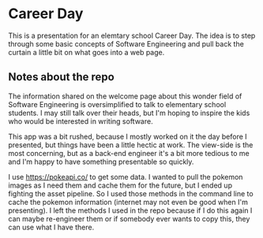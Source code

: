 # Career Day

This is a presentation for an elemtary school Career Day.  The idea is to step through some basic concepts of Software Engineering and pull back the curtain a little bit on what goes into a web page.

## Notes about the repo

The information shared on the welcome page about this wonder field of Software Engineering is oversimplified to talk to elementary school students.  I may still talk over their heads, but I'm hoping to inspire the kids who would be interested in writing software.

This app was a bit rushed, because I mostly worked on it the day before I presented, but things have been a little hectic at work.  The view-side is the most concerning, but as a back-end engineer it's a bit more tedious to me and I'm happy to have something presentable so quickly.

I use https://pokeapi.co/ to get some data.  I wanted to pull the pokemon images as I need them and cache them for the future, but I ended up fighting the asset pipeline.  So I used those methods in the command line to cache the pokemon information (internet may not even be good when I'm presenting).  I left the methods I used in the repo because if I do this again I can maybe re-engineer them or if somebody ever wants to copy this, they can use what I have there.